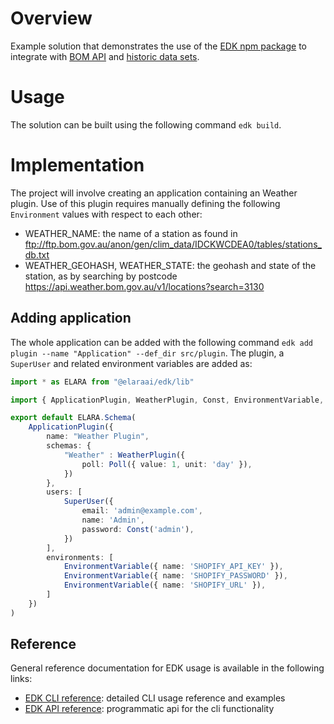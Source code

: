 # Overview

Example solution that demonstrates the use of the [EDK npm package](https://www.npmjs.com/package/@elaraai/edk) to integrate with [BOM API](https://api.weather.bom.gov.au/v1) and [historic data sets](ftp://ftp.bom.gov.au/anon/gen/clim_data/IDCKWCDEA0).

# Usage

The solution can be built using the following command ```edk build```.

# Implementation
The project will involve creating an application containing an Weather plugin. Use of this plugin requires manually defining the following `Environment` values with respect to each other:
- WEATHER_NAME: the name of a station as found in ftp://ftp.bom.gov.au/anon/gen/clim_data/IDCKWCDEA0/tables/stations_db.txt
- WEATHER_GEOHASH, WEATHER_STATE: the geohash and state of the station, as by searching by postcode https://api.weather.bom.gov.au/v1/locations?search=3130

## Adding application
The whole application can be added with the following command ```edk add plugin --name "Application" --def_dir src/plugin```. The plugin, a ```SuperUser``` and related environment variables are added as:

```typescript
import * as ELARA from "@elaraai/edk/lib"

import { ApplicationPlugin, WeatherPlugin, Const, EnvironmentVariable, Poll, SuperUser } from "@elaraai/edk/lib"

export default ELARA.Schema(
    ApplicationPlugin({
        name: "Weather Plugin",
        schemas: {
            "Weather" : WeatherPlugin({
                poll: Poll({ value: 1, unit: 'day' }),
            })
        },
        users: [
            SuperUser({
                email: 'admin@example.com',
                name: 'Admin',
                password: Const('admin'),
            })
        ],
        environments: [
            EnvironmentVariable({ name: 'SHOPIFY_API_KEY' }),
            EnvironmentVariable({ name: 'SHOPIFY_PASSWORD' }),
            EnvironmentVariable({ name: 'SHOPIFY_URL' }),
        ]
    })
)
```

## Reference

General reference documentation for EDK usage is available in the following links:
- [EDK CLI reference](https://elaraai.github.io/docs/cli/cli): detailed CLI usage reference and examples
- [EDK API reference](https://elaraai.github.io/docs/api): programmatic api for the cli functionality